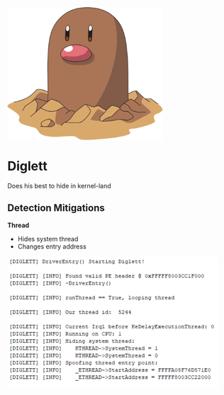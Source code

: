<img src="diglett.png" width="350" height="300">

# Diglett
Does his best to hide in kernel-land

## Detection Mitigations
**Thread**
- Hides system thread
- Changes entry address

<img src="Diglettoutput.png" width="475" height="300">
